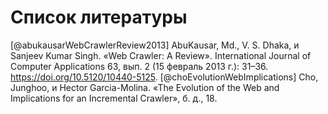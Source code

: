 # Список литературы 

[@abukausarWebCrawlerReview2013] AbuKausar, Md., V. S. Dhaka, и Sanjeev Kumar Singh. «Web Crawler: A Review». International Journal of Computer Applications 63, вып. 2 (15 февраль 2013 г.): 31–36. https://doi.org/10.5120/10440-5125.
[@choEvolutionWebImplications] Cho, Junghoo, и Hector Garcia-Molina. «The Evolution of the Web and Implications for an Incremental Crawler», б. д., 18.


